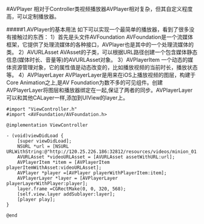 #AVPlayer
相对于Controller类视频播放器AVPlayer相对复杂，但其自定义程度高，可以定制播放器。

#####1.AVPlayer的基本用法
如下可以实现一个最简单的播放器，看到了很多没有接触过的东西：
1）首先是头文件AVFoundation
AVFoundation是一个流媒体框架，它提供了处理流媒体的各种接口，AVPlayer也是其中的一个处理流媒体的类。
2）AVURLAsset
AVAsset的子类，可以根据URL路径创建一个包含媒体静态信息(媒体时长、音量等)的AVURLAsset对象。
3）AVPlayerItem
一个动态的媒体资源管理对象，它的属性值是动态改变的，比如播放视频的当前时长，播放状态等。
4）AVPlayerLayer
AVPlayerLayer是用来在iOS上播放视频的图层，构建于Core Animation之上,是AV Foundation为数不多的可见组件。创建AVPlayerLayer将图层和播放器绑定在一起,保证了两者的同步。AVPlayerLayer可以和其他CALayer一样,添加到UIView的layer上。
```objc
#import "ViewController.h"
#import <AVFoundation/AVFoundation.h>

@implementation ViewController

- (void)viewDidLoad {
    [super viewDidLoad];
    NSURL *url = [NSURL URLWithString:@"http://120.25.226.186:32812/resources/videos/minion_01.mp4"];
    AVURLAsset *videoURLAsset = [AVURLAsset assetWithURL:url];
    AVPlayerItem *item = [AVPlayerItem playerItemWithAsset:videoURLAsset];
    AVPlayer *player =[AVPlayer playerWithPlayerItem:item];
    AVPlayerLayer *layer = [AVPlayerLayer playerLayerWithPlayer:player];
    layer.frame =CGRectMake(0, 0, 320, 568);
    [self.view.layer addSublayer:layer];
    [player play];
}

@end
```